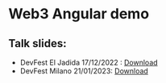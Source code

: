 # Web3 Angular demo


## Talk slides:

- DevFest El Jadida 17/12/2022 : [Download](./src/assets/doc/talk_dev_fest.pdf "download")
- DevFest Milano 21/01/2023: [Download](./src/assets/doc/devfest%20milano.pdf "download")

